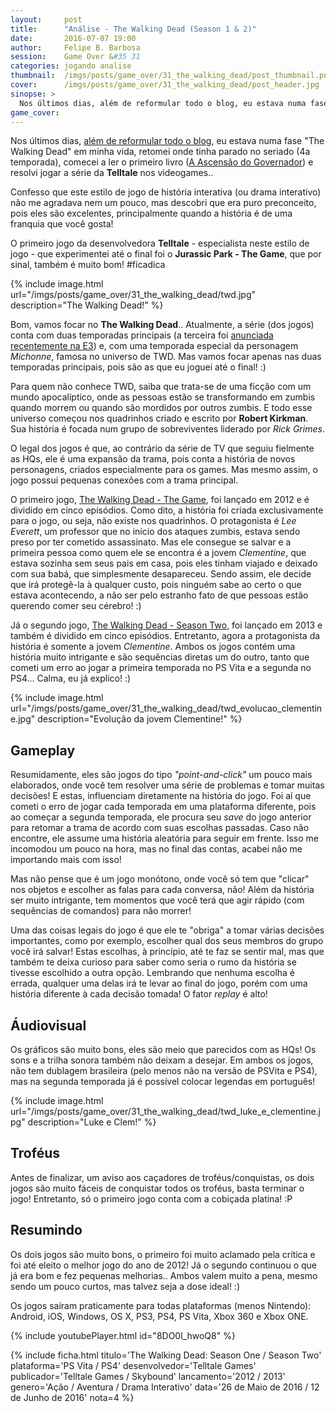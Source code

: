 ```yaml
---
layout:     post
title:      "Análise - The Walking Dead (Season 1 & 2)"
date:       2016-07-07 19:00
author:     Felipe B. Barbosa
session:    Game Over &#35 31
categories: jogando analise
thumbnail:  /imgs/posts/game_over/31_the_walking_dead/post_thumbnail.png
cover:      /imgs/posts/game_over/31_the_walking_dead/post_header.jpg
sinopse: >
  Nos últimos dias, além de reformular todo o blog, eu estava numa fase "The Walking Dead" em minha vida, retomei onde tinha parado no seriado (4a temporada), comecei a ler o primeiro livro (A Ascensão do Governador) e resolvi jogar a série da Telltale nos videogames.. Confira minhas impressões!
game_cover:
---
```

Nos últimos dias, [além de reformular todo o blog](/noticias/2016/07/02/novidades-do-blog.html), eu estava numa fase "The Walking Dead" em minha vida, retomei onde tinha parado no seriado (4a temporada), comecei a ler o primeiro livro ([A Ascensão do Governador](https://www.skoob.com.br/a-ascensao-do-governador-217145ed242964.html)) e resolvi jogar a série da **Telltale** nos videogames..

Confesso que este estilo de jogo de história interativa (ou drama interativo) não me agradava nem um pouco, mas descobri que era puro preconceito, pois eles são excelentes, principalmente quando a história é de uma franquia que você gosta!

O primeiro jogo da desenvolvedora **Telltale** - especialista neste estilo de jogo - que experimentei até o final foi o **Jurassic Park - The Game**, que por sinal, também é muito bom! #ficadica

{% include image.html url="/imgs/posts/game_over/31_the_walking_dead/twd.jpg" description="The Walking Dead!" %}

Bom, vamos focar no **The Walking Dead**.. Atualmente, a série (dos jogos) conta com duas temporadas principais (a terceira foi [anunciada recentemente na E3](http://vaojogar.com.br/escrito/e3-2016-alem-das-conferencias)) e, com uma temporada especial da personagem *Michonne*, famosa no universo de TWD. Mas vamos focar apenas nas duas temporadas principais, pois são as que eu joguei até o final! :)

Para quem não conhece TWD, saiba que trata-se de uma ficção com um mundo apocalíptico, onde as pessoas estão se transformando em zumbis quando morrem ou quando são mordidos por outros zumbis. E todo esse universo começou nos quadrinhos criado e escrito por **Robert Kirkman**. Sua história é focada num grupo de sobreviventes liderado por *Rick Grimes*.

O legal dos jogos é que, ao contrário da série de TV que seguiu fielmente as HQs, ele é uma expansão da trama, pois conta a história de novos personagens, criados especialmente para os games. Mas mesmo assim, o jogo possui pequenas conexões com a trama principal.

O primeiro jogo, [The Walking Dead - The Game](https://www.telltalegames.com/walkingdead/season1/), foi lançado em 2012 e é dividido em cinco episódios. Como dito,  a história foi criada exclusivamente para o jogo, ou seja, não existe nos quadrinhos. O protagonista é *Lee Everett*, um professor que no início dos ataques zumbis, estava sendo preso por ter cometido assassinato. Mas ele consegue se salvar e a primeira pessoa como quem ele se encontra é a jovem *Clementine*, que estava sozinha sem seus pais em casa, pois eles tinham viajado e deixado com sua babá, que simplesmente desapareceu. Sendo assim, ele decide que irá protegê-la à qualquer custo, pois ninguém sabe ao certo o que estava acontecendo, a não ser pelo estranho fato de que pessoas estão querendo comer seu cérebro! :)

Já o segundo jogo, [The Walking Dead - Season Two](https://www.telltalegames.com/walkingdead/), foi lançado em 2013 e também é dividido em cinco episódios. Entretanto, agora a protagonista da história é somente a jovem *Clementine*. Ambos os jogos contém uma história muito intrigante e são sequências diretas um do outro, tanto que cometi um erro ao jogar a primeira temporada no PS Vita e a segunda no PS4... Calma, eu já explico! :)

{% include image.html url="/imgs/posts/game_over/31_the_walking_dead/twd_evolucao_clementine.jpg" description="Evolução da jovem Clementine!" %}

## Gameplay

Resumidamente, eles são jogos do tipo *"point-and-click"* um pouco mais elaborados, onde você tem resolver uma série de problemas e tomar muitas decisões! E estas, influenciam diretamente na história do jogo. Foi aí que cometi o erro de jogar cada temporada em uma plataforma diferente, pois ao começar a segunda temporada, ele procura seu *save* do jogo anterior para retomar a trama de acordo com suas escolhas passadas. Caso não encontre, ele assume uma história aleatória para seguir em frente. Isso me incomodou um pouco na hora, mas no final das contas, acabei não me importando mais com isso!

Mas não pense que é um jogo monótono, onde você só tem que "clicar" nos objetos e escolher as falas para cada conversa, não! Além da história ser muito intrigante, tem momentos que você terá que agir rápido (com sequências de comandos) para não morrer!

Uma das coisas legais do jogo é que ele te "obriga" a tomar várias decisões importantes, como por exemplo, escolher qual dos seus membros do grupo você irá salvar! Estas escolhas, à princípio, até te faz se sentir mal, mas que também te deixa curioso para saber como seria o rumo da história se tivesse escolhido a outra opção. Lembrando que nenhuma escolha é errada, qualquer uma delas irá te levar ao final do jogo, porém com uma história diferente à cada decisão tomada! O fator *replay* é alto!

## Áudiovisual

Os gráficos são muito bons, eles são meio que parecidos com as HQs! Os sons e a trilha sonora também não deixam a desejar. Em ambos os jogos, não tem dublagem brasileira (pelo menos não na versão de PSVita e PS4), mas na segunda temporada já é possível colocar legendas em português!

{% include image.html url="/imgs/posts/game_over/31_the_walking_dead/twd_luke_e_clementine.jpg" description="Luke e Clem!" %}

## Troféus

Antes de finalizar, um aviso aos caçadores de troféus/conquistas, os dois jogos são muito fáceis de conquistar todos os troféus, basta terminar o jogo! Entretanto, só o primeiro jogo conta com a cobiçada platina! :P

## Resumindo

Os dois jogos são muito bons, o primeiro foi muito aclamado pela crítica e foi até eleito o melhor jogo do ano de 2012! Já o segundo continuou o que já era bom e fez pequenas melhorias.. Ambos valem muito a pena, mesmo sendo um pouco curtos, mas talvez seja a dose ideal! :)

Os jogos saíram praticamente para todas plataformas (menos Nintendo): Android, iOS, Windows, OS X, PS3, PS4, PS Vita, Xbox 360 e Xbox ONE.

{% include youtubePlayer.html id="8DO0l_hwoQ8" %}

{% include ficha.html
  titulo='The Walking Dead: Season One / Season Two'
  plataforma='PS Vita / PS4'
  desenvolvedor='Telltale Games'
  publicador='Telltale Games / Skybound'
  lancamento='2012 / 2013'
  genero='Ação / Aventura / Drama Interativo'
  data='26 de Maio de 2016 / 12 de Junho de 2016'
  nota=4 %}
